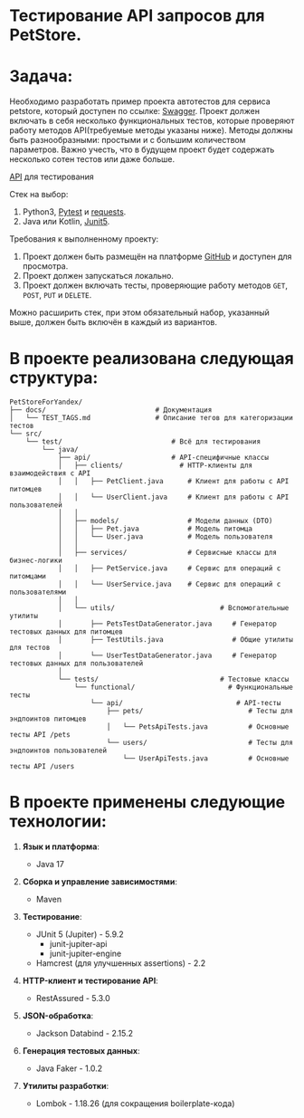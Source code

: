# Тестирование API запросов для PetStore.

# Задача:
Необходимо разработать пример проекта автотестов для сервиса petstore, который доступен по ссылке: [Swagger](https://petstore.swagger.io/#/).
Проект должен включать в себя несколько функциональных тестов, которые проверяют работу методов API(требуемые методы указаны ниже). Методы должны быть разнообразными: простыми и с большим количеством параметров. Важно учесть, что в будущем проект будет содержать несколько сотен тестов или даже больше.

[API](https://petstore.swagger.io) для тестирования 

Стек на выбор: 
1. Python3, [Pytest](https://github.com/pytest-dev/pytest) и [requests](https://github.com/psf/requests).
2. Java или Kotlin,  [Junit5](https://junit.org/junit5/).

Требования к выполненному проекту: 
1. Проект должен быть размещён на платформе [GitHub](https://github.com/) и доступен для просмотра.
2. Проект должен запускаться локально.
3. Проект должен включать тесты, проверяющие работу методов `GET`, `POST`, `PUT` и `DELETE`.

Можно расширить стек, при этом обязательный набор, указанный выше, должен быть включён в каждый из вариантов.


# В проекте реализована следующая структура: 

```
PetStoreForYandex/
├── docs/                           # Документация
│   └── TEST_TAGS.md                # Описание тегов для категоризации тестов
└── src/
    └── test/                           # Всё для тестирования
        └── java/
            ├── api/                    # API-специфичные классы
            │   ├── clients/              # HTTP-клиенты для взаимодействия с API
            │   │   ├── PetClient.java      # Клиент для работы с API питомцев
            │   │   └── UserClient.java     # Клиент для работы с API пользователей
            │   │
            │   ├── models/                 # Модели данных (DTO)
            │   │   ├── Pet.java            # Модель питомца 
            │   │   └── User.java           # Модель пользователя
            │   │
            │   ├── services/               # Сервисные классы для бизнес-логики
            │   │   ├── PetService.java     # Сервис для операций с питомцами
            │   │   └── UserService.java    # Сервис для операций с пользователями
            │   │
            │   └── utils/                          # Вспомогательные утилиты
            │       ├── PetsTestDataGenerator.java     # Генератор тестовых данных для питомцев
            │       ├── TestUtils.java                 # Общие утилиты для тестов
            │       └── UserTestDataGenerator.java     # Генератор тестовых данных для пользователей
            │
            └── tests/                              # Тестовые классы 
                └── functional/                       # Функциональные тесты
                    └── api/                            # API-тесты 
                        ├── pets/                          # Тесты для эндпоинтов питомцев
                        │   └── PetsApiTests.java          # Основные тесты API /pets
                        └── users/                         # Тесты для эндпоинтов пользователей
                            └── UserApiTests.java          # Основные тесты API /users
```

# В проекте применены следующие технологии:

1. **Язык и платформа**:
   - Java 17 

2. **Сборка и управление зависимостями**:
   - Maven 

3. **Тестирование**:
   - JUnit 5 (Jupiter) - 5.9.2
     - junit-jupiter-api
     - junit-jupiter-engine
   - Hamcrest (для улучшенных assertions) - 2.2

4. **HTTP-клиент и тестирование API**:
   - RestAssured - 5.3.0

5. **JSON-обработка**:
   - Jackson Databind - 2.15.2

6. **Генерация тестовых данных**:
   - Java Faker - 1.0.2

7. **Утилиты разработки**:
   - Lombok - 1.18.26 (для сокращения boilerplate-кода)
